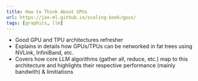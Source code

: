 ```yaml
---
title: How to Think About GPUs
url: https://jax-ml.github.io/scaling-book/gpus/
tags: [graphics, llm]
---
```


- Good GPU and TPU architectures refresher
- Explains in details how GPUs/TPUs can be networked in fat trees using NVLink, InfiniBand, etc.
- Covers how core LLM algorithms (gather all, reduce, etc.) map to this architecture and highlights their respective performance (mainly bandwith) & limitiations
